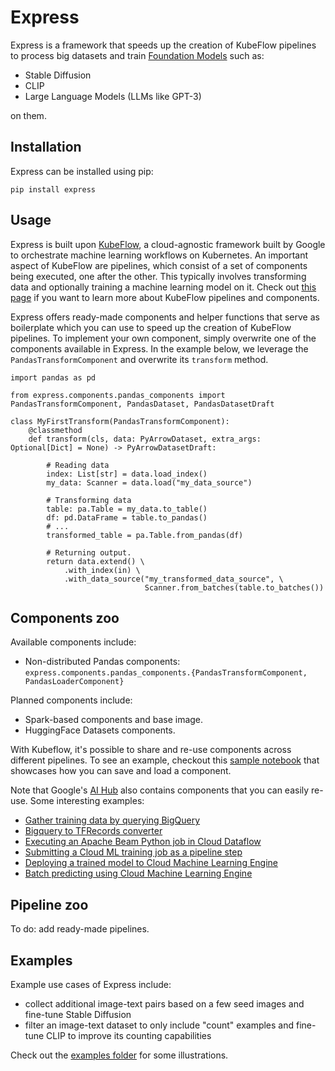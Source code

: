 # Express

Express is a framework that speeds up the creation of KubeFlow pipelines to process big datasets and train [Foundation Models](https://fsi.stanford.edu/publication/opportunities-and-risks-foundation-models)
such as:

- Stable Diffusion
- CLIP
- Large Language Models (LLMs like GPT-3)

on them.

## Installation

Express can be installed using pip:

```
pip install express
```

## Usage

Express is built upon [KubeFlow](https://www.kubeflow.org/), a cloud-agnostic framework built by Google to orchestrate machine learning workflows on Kubernetes. An important aspect of KubeFlow are pipelines, which consist of a set of components being executed, one after the other. This typically involves transforming data and optionally training a machine learning model on it. Check out [this page](https://www.kubeflow.org/docs/components/pipelines/v1/concepts/) if you want to learn more about KubeFlow pipelines and components.

Express offers ready-made components and helper functions that serve as boilerplate which you can use to speed up the creation of KubeFlow pipelines. To implement your own component, simply overwrite one of the components available in Express. In the example below, we leverage the `PandasTransformComponent` and overwrite its `transform` method.

```
import pandas as pd

from express.components.pandas_components import PandasTransformComponent, PandasDataset, PandasDatasetDraft

class MyFirstTransform(PandasTransformComponent):
    @classmethod
    def transform(cls, data: PyArrowDataset, extra_args: Optional[Dict] = None) -> PyArrowDatasetDraft:

        # Reading data
        index: List[str] = data.load_index()
        my_data: Scanner = data.load("my_data_source")

        # Transforming data
        table: pa.Table = my_data.to_table()
        df: pd.DataFrame = table.to_pandas()
        # ...
        transformed_table = pa.Table.from_pandas(df)

        # Returning output.
        return data.extend() \
            .with_index(in) \
            .with_data_source("my_transformed_data_source", \
                              Scanner.from_batches(table.to_batches())
```

## Components zoo

Available components include:

- Non-distributed Pandas components: `express.components.pandas_components.{PandasTransformComponent, PandasLoaderComponent}`

Planned components include:

- Spark-based components and base image.
- HuggingFace Datasets components.

With Kubeflow, it's possible to share and re-use components across different pipelines. To see an example, checkout this [sample notebook](https://github.com/Svendegroote91/kfp_samples/blob/master/Reusable%20Components%20101.ipynb) that showcases how you can save and load a component.

Note that Google's [AI Hub](https://aihub.cloud.google.com) also contains components that you can easily re-use. Some interesting examples:

- [Gather training data by querying BigQuery](https://aihub.cloud.google.com/p/products%2F4700cd7e-2826-4ce9-a1ad-33f4a5bf7433)
- [Bigquery to TFRecords converter](https://aihub.cloud.google.com/p/products%2F28a006d0-c833-4c68-98ff-37358eeb7726)
- [Executing an Apache Beam Python job in Cloud Dataflow](https://aihub.cloud.google.com/p/products%2F44999f4a-1668-4d42-a4e3-1269a8786840)
- [Submitting a Cloud ML training job as a pipeline step](https://aihub.cloud.google.com/p/products%2Ffbe29250-9b67-4dfb-8900-d6ce41cdb85a)
- [Deploying a trained model to Cloud Machine Learning Engine](https://aihub.cloud.google.com/p/products%2F7a08de6c-3864-4ccf-8151-4119e1b4e890)
- [Batch predicting using Cloud Machine Learning Engine](https://aihub.cloud.google.com/p/products%2F3d5d2340-0eb2-4b03-aecc-ae34f6105822)

## Pipeline zoo

To do: add ready-made pipelines.

## Examples

Example use cases of Express include:

- collect additional image-text pairs based on a few seed images and fine-tune Stable Diffusion
- filter an image-text dataset to only include "count" examples and fine-tune CLIP to improve its counting capabilities

Check out the [examples folder](examples) for some illustrations.



